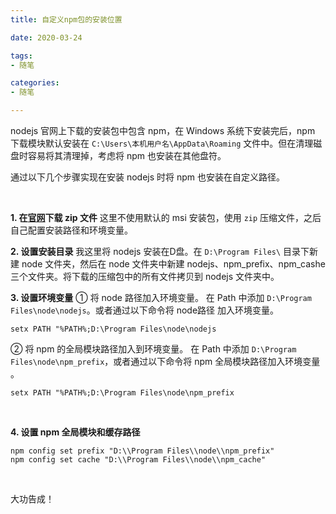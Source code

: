 ```yaml
---
title: 自定义npm包的安装位置

date: 2020-03-24

tags:
- 随笔

categories:
- 随笔

---
```


nodejs 官网上下载的安装包中包含 npm，在 Windows 系统下安装完后，npm 下载模块默认安装在 `C:\Users\本机用户名\AppData\Roaming` 文件中。但在清理磁盘时容易将其清理掉，考虑将 npm 也安装在其他盘符。

通过以下几个步骤实现在安装 nodejs 时将 npm 也安装在自定义路径。
<!-- more -->
<br>


**1. 在[官网](https://nodejs.org/en/download/)下载 zip 文件**
这里不使用默认的 msi 安装包，使用 `zip` 压缩文件，之后自己配置安装路径和环境变量。
<br>

**2. 设置安装目录**
我这里将 nodejs 安装在D盘。在 `D:\Program Files\` 目录下新建 node 文件夹，然后在 node 文件夹中新建 nodejs、npm_prefix、npm_cashe 三个文件夹。将下载的压缩包中的所有文件拷贝到 nodejs 文件夹中。
<br>

**3. 设置环境变量**
① 将 node 路径加入环境变量。
在 Path 中添加 `D:\Program Files\node\nodejs`。或者通过以下命令将 node路径 加入环境变量。
```
setx PATH "%PATH%;D:\Program Files\node\nodejs
```

② 将 npm 的全局模块路径加入到环境变量。
在 Path 中添加 `D:\Program Files\node\npm_prefix`，或者通过以下命令将 npm 全局模块路径加入环境变量 。
```
setx PATH "%PATH%;D:\Program Files\node\npm_prefix
```
<br>

**4. 设置 npm 全局模块和缓存路径**
```
npm config set prefix "D:\\Program Files\\node\\npm_prefix"
npm config set cache "D:\\Program Files\\node\\npm_cache"
```
<br>

大功告成！
<br>


